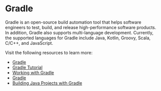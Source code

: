 # Gradle

Gradle is an open-source build automation tool that helps software engineers to test, build, and release high-performance software products. In addition, Gradle also supports multi-language development. Currently, the supported languages for Gradle include Java, Kotlin, Groovy, Scala, C/C++, and JavaScript.

Visit the following resources to learn more:

- [Gradle](https://gradle.org/)
- [Gradle Tutorial](https://youtu.be/kONQCIAcWeI)
- [Working with Gradle](https://youtu.be/6V6G3RyxEMk)
- [Gradle](https://www.javatpoint.com/gradle)
- [Building Java Projects with Gradle](https://spring.io/guides/gs/gradle/)